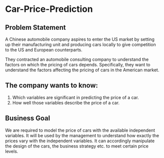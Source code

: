 # Car-Price-Prediction

## Problem Statement
A Chinese automobile company aspires to enter the US market by setting up their manufacturing unit and producing cars locally to give competition to the US and European counterparts.

They contracted an automobile consulting company to understand the factors on which the pricing of cars depends. Specifically, they want to understand the factors affecting the pricing of cars in the American market.

## The company wants to know:
1. Which variables are significant in predicting the price of a car.
2. How well those variables describe the price of a car.

## Business Goal
We are required to model the price of cars with the available independent variables. It will be used by the management to understand how exactly the prices vary with the independent variables. It can accordingly manipulate the design of the cars, the business strategy etc. to meet certain price levels.
